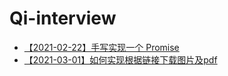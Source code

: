 # Qi-interview

- [【2021-02-22】手写实现一个 Promise](https://github.com/Qiluzz/Qi-interview/issues/1)
- [【2021-03-01】如何实现根据链接下载图片及pdf](https://github.com/Qiluzz/Qi-interview/issues/2)

    
    
    
    
    
    
    
    
    
    
    
    
    
    
    
    
    
    
    
    
    
